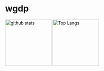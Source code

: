 # wgdp

<p align="left">
  <img alt="github stats" height="150px" src="https://github-readme-stats.vercel.app/api?username=wgdp&theme=tokyonight&show_icons=ture" />
  <img alt="Top Langs" height="150px" src="https://github-readme-stats.vercel.app/api/top-langs/?username=wgdp&layout=compact&show_icons=true&theme=tokyonight" />
</p>
